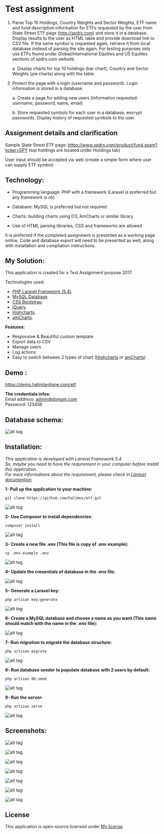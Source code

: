
# Test assignment
1.  Parse Top 10 Holdings, Country Weights and Sector Weights, ETF name and fund description
information for ETFs requested by the user from State Street ETF page (http://spdrs.com) and 
store it in a database. Display results to the user as HTML table and provide download link to 
CSV file. If the same symbol is requested again, retrieve it from local database instead of parsing 
the site again. For testing purposes only use ETFs found under Global/International Equities and 
US Equities sections of spdrs.com website.
      
      a.  Display charts for top 10 holdings (bar chart), Country and Sector Weights (pie charts) 
       along with the table.

2.  Protect the page with a login (username and password). Login information is stored in a 
    database. 
    
      a.  Create a page for adding new users (information requested: username, password, 
        name, email)
   
      b.  Store requested symbols for each user in a database, encrypt passwords. Display history 
        of requested symbols to the user. 

## Assignment details and clarification
Sample State Street ETF page: https://www.spdrs.com/product/fund.seam?ticker=SPY (top holdings are 
located under Holdings tab)

User input should be accepted via web (create a simple form where user can supply ETF symbol)

## Technology:
- Programming language: PHP with a framework (Laravel is preferred but any framework is ok)

- Database: MySQL is preferred but not required

- Charts: building charts using D3, AmCharts or similar library

- Use of HTML parsing libraries, CSS and frameworks are allowed

It is preferred if the completed assignment is presented as a working page online. Code and database 
export will need to be presented as well, along with installation and compilation instructions.



## My Solution:
This application is created for a Test Assignment purpose 2017.

Technologies used:

- [PHP Laravel Framework (5.4)](https://laravel.com/).
- [MySQL Database](https://www.mysql.com/).
- [CSS Bootstrap](http://getbootstrap.com/).
- [jQuery](https://jquery.com/).
- [Highcharts](https://www.highcharts.com/).
- [amCharts](https://www.amcharts.com/).

**Features:**
- Responsive & Beautiful custom template
- Export data to CSV
- Manage users
- Log actions
- Easy to switch between 2 types of chart ([Highcharts](https://www.highcharts.com/) or [amCharts](https://www.amcharts.com/))

## Demo : 
https://demo.halimlardjane.com/etf

**The credentials infos:**<br>
Email address: admin@domain.com<br>
Password: 123456

## Database schema: 

![alt tag](https://github.com/halimus/etf/blob/master/public/images/mpd.png)


## Installation: 
*This application is developed with Laravel Framework 5.4.<br>
So, maybe you need to have the requirement in your computer before install this application.<br>
For more informations about the requirement, please check in [Laravel documention](https://laravel.com/docs/5.4#server-requirements).<br>*

**1- Pull up the application to your machine:**

    git clone https://github.com/halimus/etf.git

![alt tag](https://github.com/halimus/etf/blob/master/public/images/install/1.jpg)

**2- Use Composer to install dependencies:**

    composer install

![alt tag](https://github.com/halimus/etf/blob/master/public/images/install/2.jpg)



**3- Create a new file .env (This file is copy of .env.example):**
<br>

    cp .env.example .env

![alt tag](https://github.com/halimus/etf/blob/master/public/images/install/3.jpg)


**4- Update the cresentials of database in the .env file:**
<br>

![alt tag](https://github.com/halimus/etf/blob/master/public/images/install/4.jpg)
    

**5- Generate a Laravel key:**

    php artisan key:generate

![alt tag](https://github.com/halimus/etf/blob/master/public/images/install/5.jpg)

**6- Create a MySQL database and choose a name as you want (This name should match with the name in the .env file):**

![alt tag](https://github.com/halimus/etf/blob/master/public/images/install/6.jpg)


**7- Run migration to migrate the database structure:**

    php artisan migrate

![alt tag](https://github.com/halimus/etf/blob/master/public/images/install/7.jpg)


**8- Run database seeder to populate database with 2 users by default:**

    php artisan db:seed

![alt tag](https://github.com/halimus/etf/blob/master/public/images/install/8.jpg)


**9- Run the server:**

    php artisan serve

![alt tag](https://github.com/halimus/etf/blob/master/public/images/install/9.jpg)


## Screenshots: 

![alt tag](https://github.com/halimus/etf/blob/master/public/images/install/10.jpg)


![alt tag](https://github.com/halimus/etf/blob/master/public/images/install/11.jpg)


![alt tag](https://github.com/halimus/etf/blob/master/public/images/install/12.jpg)


![alt tag](https://github.com/halimus/etf/blob/master/public/images/install/13.jpg)


![alt tag](https://github.com/halimus/etf/blob/master/public/images/install/14.jpg)


![alt tag](https://github.com/halimus/etf/blob/master/public/images/install/export.jpg)


![alt tag](https://github.com/halimus/etf/blob/master/public/images/install/15.jpg)



## License

This application is open-source licensed under [My license](http://halim.lardjane.com/).
